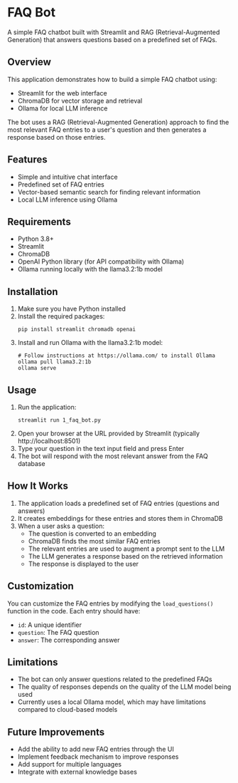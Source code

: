 # FAQ Bot

A simple FAQ chatbot built with Streamlit and RAG (Retrieval-Augmented Generation) that answers questions based on a predefined set of FAQs.

## Overview

This application demonstrates how to build a simple FAQ chatbot using:
- Streamlit for the web interface
- ChromaDB for vector storage and retrieval
- Ollama for local LLM inference

The bot uses a RAG (Retrieval-Augmented Generation) approach to find the most relevant FAQ entries to a user's question and then generates a response based on those entries.

## Features

- Simple and intuitive chat interface
- Predefined set of FAQ entries
- Vector-based semantic search for finding relevant information
- Local LLM inference using Ollama

## Requirements

- Python 3.8+
- Streamlit
- ChromaDB
- OpenAI Python library (for API compatibility with Ollama)
- Ollama running locally with the llama3.2:1b model

## Installation

1. Make sure you have Python installed
2. Install the required packages:
   ```
   pip install streamlit chromadb openai
   ```
3. Install and run Ollama with the llama3.2:1b model:
   ```
   # Follow instructions at https://ollama.com/ to install Ollama
   ollama pull llama3.2:1b
   ollama serve
   ```

## Usage

1. Run the application:
   ```
   streamlit run 1_faq_bot.py
   ```
2. Open your browser at the URL provided by Streamlit (typically http://localhost:8501)
3. Type your question in the text input field and press Enter
4. The bot will respond with the most relevant answer from the FAQ database

## How It Works

1. The application loads a predefined set of FAQ entries (questions and answers)
2. It creates embeddings for these entries and stores them in ChromaDB
3. When a user asks a question:
   - The question is converted to an embedding
   - ChromaDB finds the most similar FAQ entries
   - The relevant entries are used to augment a prompt sent to the LLM
   - The LLM generates a response based on the retrieved information
   - The response is displayed to the user

## Customization

You can customize the FAQ entries by modifying the `load_questions()` function in the code. Each entry should have:
- `id`: A unique identifier
- `question`: The FAQ question
- `answer`: The corresponding answer

## Limitations

- The bot can only answer questions related to the predefined FAQs
- The quality of responses depends on the quality of the LLM model being used
- Currently uses a local Ollama model, which may have limitations compared to cloud-based models

## Future Improvements

- Add the ability to add new FAQ entries through the UI
- Implement feedback mechanism to improve responses
- Add support for multiple languages
- Integrate with external knowledge bases
